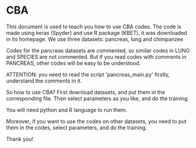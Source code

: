 # CBA
This document is used to teach you how to use CBA codes.
The code is made using keras (Spyder) and use R package (KBET), it was downloaded in its homepage.
We use three datasets: pancreas, lung and chimpanzee

Codes for the pancreas datasets are commented, so similar codes in LUNG and SPECIES are not commented.
But if you read codes with comments in PANCREAS, other codes will be easy to be understood.

ATTENTION: you need to read the script 'pancreas_main.py' firstly, understand the comments in it.

So how to use CBA?
First download datasets, and put them in the corresponding file. Then select parameters as you like, and do the training.

You will need python and R language to run them.

Moreover, if you want to use the codes on other datasets, you need to put them in the codes, select parameters, and do the training.

Thank you!
